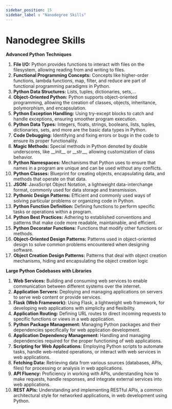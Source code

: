 ```yaml
---
sidebar_position: 15
sidebar_label : "Nanodegree Skills"
---
```

# Nanodegree Skills

**Advanced Python Techniques**

1. **File I/O:** Python provides functions to interact with files on the filesystem, allowing reading from and writing to files.
2. **Functional Programming Concepts:** Concepts like higher-order functions, lambda functions, map, filter, and reduce are part of functional programming paradigms in Python.
3. **Python Data Structures:** Lists, tuples, dictionaries, sets,…
4. **Object-Oriented Python:** Python supports object-oriented programming, allowing the creation of classes, objects, inheritance, polymorphism, and encapsulation.
5. **Python Exception Handling:** Using try-except blocks to catch and handle exceptions, ensuring smoother program execution.
6. **Python Data Types:** Integers, floats, strings, booleans, lists, tuples, dictionaries, sets, and more are the basic data types in Python.
7. **Code Debugging:** Identifying and fixing errors or bugs in the code to ensure its proper functionality.
8. **Magic Methods:** Special methods in Python denoted by double underscores, like \_\_init\_\_ or \_\_str\_\_, allowing customization of class behavior.
9. **Python Namespaces:** Mechanisms that Python uses to ensure that names in a program are unique and can be used without any conflicts.
10. **Python Classes:** Blueprint for creating objects, encapsulating data, and methods that operate on that data.
11. **JSON:** JavaScript Object Notation, a lightweight data-interchange format, commonly used for data storage and transmission.
12. **Pythonic Design Patterns:** Efficient and commonly used ways of solving particular problems or organizing code in Python.
13. **Python Function Definition:** Defining functions to perform specific tasks or operations within a program.
14. **Python Best Practices:** Adhering to established conventions and patterns that make code more readable, maintainable, and efficient.
15. **Python Decorator Functions:** Functions that modify other functions or methods.
16. **Object-Oriented Design Patterns:** Patterns used in object-oriented design to solve common problems encountered when designing software.
17. **Object Creation Design Patterns:** Patterns that deal with object creation mechanisms, hiding and encapsulating the object creation logic

**Large Python Codebases with Libraries**

1. **Web Services:** Building and consuming web services to enable communication between different systems over the internet.
2. **Application Servers:** Deploying and managing applications on servers to serve web content or provide services.
3. **Flask (Web Framework):** Using Flask, a lightweight web framework, for developing web applications with simplicity and flexibility.
4. **Application Routing:** Defining URL routes to direct incoming requests to specific functions or views in a web application.
5. **Python Package Management:** Managing Python packages and their dependencies specifically for web application development.
6. **Application Dependency Management:** Handling and managing dependencies required for the proper functioning of web applications.
7. **Scripting for Web Applications:** Employing Python scripts to automate tasks, handle web-related operations, or interact with web services in web applications.
8. **Fetching Data:** Retrieving data from various sources (databases, APIs, files) for processing or analysis in web applications.
9. **API Fluency:** Proficiency in working with APIs, understanding how to make requests, handle responses, and integrate external services into web applications.
10. **REST APIs:** Understanding and implementing RESTful APIs, a common architectural style for networked applications, in web development using Python.